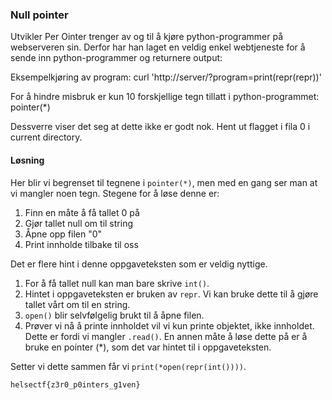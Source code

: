 ### Null pointer
Utvikler Per Ointer trenger av og til å kjøre python-programmer på webserveren sin. Derfor har han laget en veldig enkel webtjeneste for å sende inn python-programmer og returnere output:

Eksempelkjøring av program: curl 'http://server/?program=print(repr(repr))'

For å hindre misbruk er kun 10 forskjellige tegn tillatt i python-programmet: pointer(*)

Dessverre viser det seg at dette ikke er godt nok. Hent ut flagget i fila 0 i current directory.

#### Løsning
Her blir vi begrenset til tegnene i `pointer(*)`, men med en gang ser man at vi mangler noen tegn. Stegene for å løse denne er:

1. Finn en måte å få tallet 0 på
2. Gjør tallet null om til string
3. Åpne opp filen "0"
4. Print innholde tilbake til oss

Det er flere hint i denne oppgaveteksten som er veldig nyttige.

1. For å få tallet null kan man bare skrive `int()`.
2. Hintet i oppgaveteksten er bruken av `repr`. Vi kan bruke dette til å gjøre tallet vårt om til en string. 
3. `open()` blir selvfølgelig brukt til å åpne filen.
4. Prøver vi nå å printe innholdet vil vi kun printe objektet, ikke innholdet. Dette er fordi vi mangler `.read()`. En annen måte å løse dette på er å bruke en pointer (*), som det var hintet til i oppgaveteksten.

Setter vi dette sammen får vi `print(*open(repr(int())))`.

`helsectf{z3r0_p0inters_g1ven}`